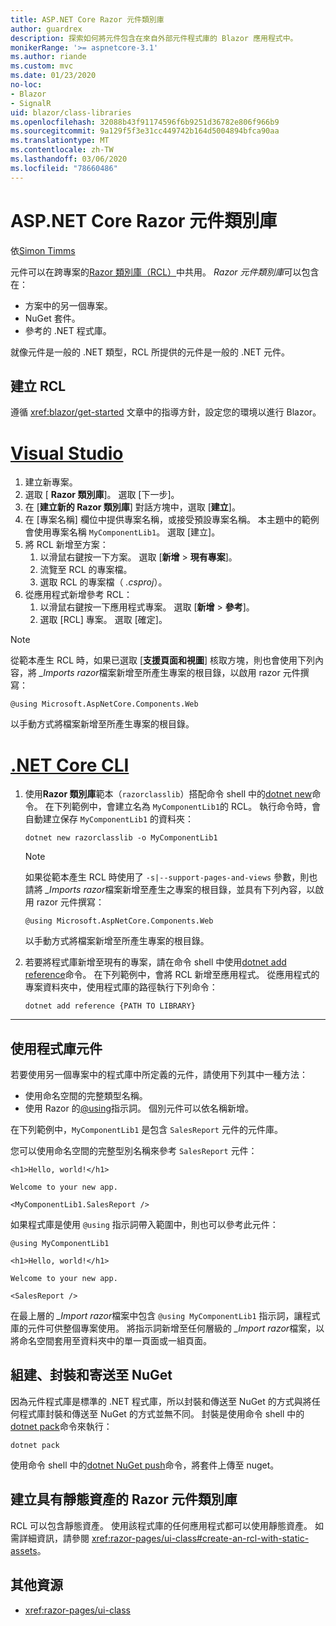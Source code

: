 ```yaml
---
title: ASP.NET Core Razor 元件類別庫
author: guardrex
description: 探索如何將元件包含在來自外部元件程式庫的 Blazor 應用程式中。
monikerRange: '>= aspnetcore-3.1'
ms.author: riande
ms.custom: mvc
ms.date: 01/23/2020
no-loc:
- Blazor
- SignalR
uid: blazor/class-libraries
ms.openlocfilehash: 32088b43f91174596f6b9251d36782e806f966b9
ms.sourcegitcommit: 9a129f5f3e31cc449742b164d5004894bfca90aa
ms.translationtype: MT
ms.contentlocale: zh-TW
ms.lasthandoff: 03/06/2020
ms.locfileid: "78660486"
---
```

# <a name="aspnet-core-razor-components-class-libraries"></a>ASP.NET Core Razor 元件類別庫

依[Simon Timms](https://github.com/stimms)

元件可以在跨專案的[Razor 類別庫（RCL）](xref:razor-pages/ui-class)中共用。 *Razor 元件類別庫*可以包含在：

* 方案中的另一個專案。
* NuGet 套件。
* 參考的 .NET 程式庫。

就像元件是一般的 .NET 類型，RCL 所提供的元件是一般的 .NET 元件。

## <a name="create-an-rcl"></a>建立 RCL

遵循 <xref:blazor/get-started> 文章中的指導方針，設定您的環境以進行 Blazor。

# <a name="visual-studio"></a>[Visual Studio](#tab/visual-studio)

1. 建立新專案。
1. 選取 [ **Razor 類別庫**]。 選取 [下一步]。
1. 在 [**建立新的 Razor 類別庫**] 對話方塊中，選取 [**建立**]。
1. 在 [專案名稱] 欄位中提供專案名稱，或接受預設專案名稱。 本主題中的範例會使用專案名稱 `MyComponentLib1`。 選取 [建立]。
1. 將 RCL 新增至方案：
   1. 以滑鼠右鍵按一下方案。 選取 [**新增** > **現有專案**]。
   1. 流覽至 RCL 的專案檔。
   1. 選取 RCL 的專案檔（ *.csproj*）。
1. 從應用程式新增參考 RCL：
   1. 以滑鼠右鍵按一下應用程式專案。 選取 [**新增** > **參考**]。
   1. 選取 [RCL] 專案。 選取 [確定]。

> [!NOTE]
> 從範本產生 RCL 時，如果已選取 [**支援頁面和視圖**] 核取方塊，則也會使用下列內容，將 *_Imports razor*檔案新增至所產生專案的根目錄，以啟用 razor 元件撰寫：
>
> ```razor
> @using Microsoft.AspNetCore.Components.Web
> ```
>
> 以手動方式將檔案新增至所產生專案的根目錄。

# <a name="net-core-cli"></a>[.NET Core CLI](#tab/netcore-cli)

1. 使用**Razor 類別庫**範本（`razorclasslib`）搭配命令 shell 中的[dotnet new](/dotnet/core/tools/dotnet-new)命令。 在下列範例中，會建立名為 `MyComponentLib1`的 RCL。 執行命令時，會自動建立保存 `MyComponentLib1` 的資料夾：

   ```dotnetcli
   dotnet new razorclasslib -o MyComponentLib1
   ```

   > [!NOTE]
   > 如果從範本產生 RCL 時使用了 `-s|--support-pages-and-views` 參數，則也請將 *_Imports razor*檔案新增至產生之專案的根目錄，並具有下列內容，以啟用 razor 元件撰寫：
   >
   > ```razor
   > @using Microsoft.AspNetCore.Components.Web
   > ```
   >
   > 以手動方式將檔案新增至所產生專案的根目錄。

1. 若要將程式庫新增至現有的專案，請在命令 shell 中使用[dotnet add reference](/dotnet/core/tools/dotnet-add-reference)命令。 在下列範例中，會將 RCL 新增至應用程式。 從應用程式的專案資料夾中，使用程式庫的路徑執行下列命令：

   ```dotnetcli
   dotnet add reference {PATH TO LIBRARY}
   ```

---

## <a name="consume-a-library-component"></a>使用程式庫元件

若要使用另一個專案中的程式庫中所定義的元件，請使用下列其中一種方法：

* 使用命名空間的完整類型名稱。
* 使用 Razor 的[\@using](xref:mvc/views/razor#using)指示詞。 個別元件可以依名稱新增。

在下列範例中，`MyComponentLib1` 是包含 `SalesReport` 元件的元件庫。

您可以使用命名空間的完整型別名稱來參考 `SalesReport` 元件：

```razor
<h1>Hello, world!</h1>

Welcome to your new app.

<MyComponentLib1.SalesReport />
```

如果程式庫是使用 `@using` 指示詞帶入範圍中，則也可以參考此元件：

```razor
@using MyComponentLib1

<h1>Hello, world!</h1>

Welcome to your new app.

<SalesReport />
```

在最上層的 *_Import razor*檔案中包含 `@using MyComponentLib1` 指示詞，讓程式庫的元件可供整個專案使用。 將指示詞新增至任何層級的 *_Import razor*檔案，以將命名空間套用至資料夾中的單一頁面或一組頁面。

## <a name="build-pack-and-ship-to-nuget"></a>組建、封裝和寄送至 NuGet

因為元件程式庫是標準的 .NET 程式庫，所以封裝和傳送至 NuGet 的方式與將任何程式庫封裝和傳送至 NuGet 的方式並無不同。 封裝是使用命令 shell 中的[dotnet pack](/dotnet/core/tools/dotnet-pack)命令來執行：

```dotnetcli
dotnet pack
```

使用命令 shell 中的[dotnet NuGet push](/dotnet/core/tools/dotnet-nuget-push)命令，將套件上傳至 nuget。

## <a name="create-a-razor-components-class-library-with-static-assets"></a>建立具有靜態資產的 Razor 元件類別庫

RCL 可以包含靜態資產。 使用該程式庫的任何應用程式都可以使用靜態資產。 如需詳細資訊，請參閱 <xref:razor-pages/ui-class#create-an-rcl-with-static-assets>。

## <a name="additional-resources"></a>其他資源

* <xref:razor-pages/ui-class>
